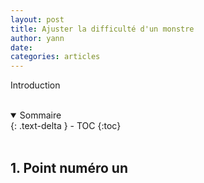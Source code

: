 ```yaml
---
layout: post
title: Ajuster la difficulté d'un monstre
author: yann
date: 
categories: articles
---
```


Introduction

<br />

<details open markdown="block">
  <summary>
    Sommaire
  </summary>
  {: .text-delta }
- TOC
{:toc}
</details>

<br />

## 1. Point numéro un

